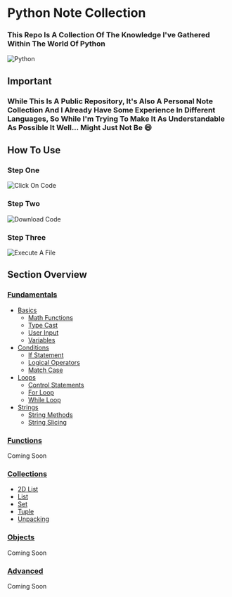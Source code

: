# Python Note Collection

### This Repo Is A Collection Of The Knowledge I've Gathered Within The World Of Python

![Python](https://img.shields.io/badge/-Python-d9c10f)

## Important

### While This Is A Public Repository, It's Also A Personal Note Collection And I Already Have Some Experience In Different Languages, So While I'm Trying To Make It As Understandable As Possible It Well... Might Just Not Be 😄

## How To Use

### Step One

![Click On Code](https://user-images.githubusercontent.com/118444485/216960044-7fe7ca35-d48b-4179-8bff-5f1d3d4cad01.png)

### Step Two

![Download Code](https://user-images.githubusercontent.com/118444485/216959964-5f257c99-88e7-4510-a685-376cef805a74.png)

### Step Three

![Execute A File](https://user-images.githubusercontent.com/118444485/226697743-1658c0e8-6d06-476c-94e3-e6d303b98988.png)

## Section Overview

### [Fundamentals](Python/Fundamentals)

-   [Basics](Python/Fundamentals/Basics)
    -   [Math Functions](Python/Fundamentals/Basics/Math%20Functions.py)
    -   [Type Cast](Python/Fundamentals/Basics/Type%20Cast.py)
    -   [User Input](Python/Fundamentals/Basics/User%20Input.py)
    -   [Variables](Python/Fundamentals/Basics/Variables.py)
-   [Conditions](Python/Fundamentals/Conditions)
    -   [If Statement](Python/Fundamentals/Conditions/If%20Statements.py)
    -   [Logical Operators](Python/Fundamentals/Conditions/Logical%20Operators.py)
    -   [Match Case](Python/Fundamentals/Conditions/Match%20Case.py)
-   [Loops](Python/Fundamentals/Loops)
    -   [Control Statements](Python/Fundamentals/Loops/Control%20Statements.py)
    -   [For Loop](Python/Fundamentals/Loops/For%20Loop.py)
    -   [While Loop](Python/Fundamentals/Loops/While%20Loop.py)
-   [Strings](Python/Fundamentals/Strings)
    -   [String Methods](Python/Fundamentals/Strings/String%20Methods.py)
    -   [String Slicing](Python/Fundamentals/Strings/String%20Slicing.py)

### [Functions](Python/Functions/)

Coming Soon

### [Collections](Python/Collections/)

-   [2D List](Python/Collections/2D%20List.py)
-   [List](Python/Collections/List.py)
-   [Set](Python/Collections/Set.py)
-   [Tuple](Python/Collections/Tuple.py)
-   [Unpacking](Python/Collections/Unpacking.py)

### [Objects](Python/Objects/)

Coming Soon

### [Advanced](Python/Advanced/)

Coming Soon
